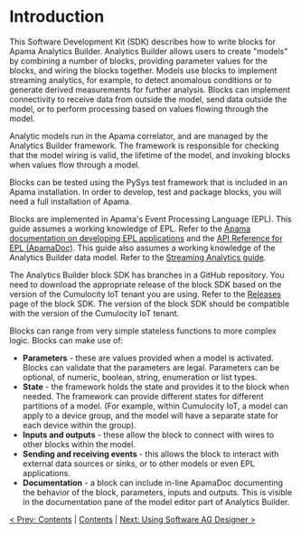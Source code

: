 # Introduction

This Software Development Kit (SDK) describes how to write blocks for Apama Analytics Builder. Analytics Builder allows users to create "models" by combining a number of blocks, providing parameter values for the blocks, and wiring the blocks together. Models use blocks to implement streaming analytics, for example, to detect anomalous conditions or to generate derived measurements for further analysis. Blocks can implement connectivity to receive data from outside the model, send data outside the model, or to perform processing based on values flowing through the model.

Analytic models run in the Apama correlator, and are managed by the Analytics Builder framework. The framework is responsible for checking that the model wiring is valid, the lifetime of the model, and invoking blocks when values flow through a model.

Blocks can be tested using the PySys test framework that is included in an Apama installation. In order to develop, test and package blocks, you will need a full installation of Apama.

Blocks are implemented in Apama's Event Processing Language (EPL). This guide assumes a working knowledge of EPL. Refer to the [Apama documentation on developing EPL applications](https://documentation.softwareag.com/pam/10.15.5/en/webhelp/pam-webhelp/index.html#page/pam-webhelp%2Fco-DevApaAppInEpl_how_this_book_is_organized.html) and the [API Reference for EPL (ApamaDoc)](https://documentation.softwareag.com/pam/10.15.5/en/webhelp/ApamaDoc/index.html). This guide also assumes a working knowledge of the Analytics Builder data model. Refer to the [Streaming Analytics guide](https://cumulocity.com/guides/10.18.0/streaming-analytics/analytics-builder/#getting-started).

The Analytics Builder block SDK has branches in a GitHub repository. You need to download the appropriate release of the block SDK based on the version of the Cumulocity IoT tenant you are using. Refer to the [Releases](https://github.com/Cumulocity-IoT/apama-analytics-builder-block-sdk/releases) page of the block SDK. The version of the block SDK should be compatible with the version of the Cumulocity IoT tenant.

Blocks can range from very simple stateless functions to more complex logic. Blocks can make use of:

* **Parameters** - these are values provided when a model is activated. Blocks can validate that the parameters are legal. Parameters can be optional, of numeric, boolean, string, enumeration or list types.
* **State** - the framework holds the state and provides it to the block when needed. The framework can provide different states for different partitions of a model. (For example, within Cumulocity IoT, a model can apply to a device group, and the model will have a separate state for each device within the group).
* **Inputs and outputs** - these allow the block to connect with wires to other blocks within the model.
* **Sending and receiving events** - this allows the block to interact with external data sources or sinks, or to other models or even EPL applications.
* **Documentation** - a block can include in-line ApamaDoc documenting the behavior of the block, parameters, inputs and outputs. This is visible in the documentation pane of the model editor part of Analytics Builder.

[< Prev: Contents](000-contents.md) | [Contents](000-contents.md) | [Next: Using Software AG Designer >](007-UsingDesigner.md) 
